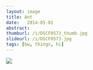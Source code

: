 ```yaml
---
layout: image
title: Ant
date:   2014-05-01
abstract: 
thumburl: /i/DSCF0573_thumb.jpg
slideurl: /i/DSCF0573.jpg
tags: [bw, things, hi]
---
```

![]({{site.url}}/i/DSCF0573.jpg)

